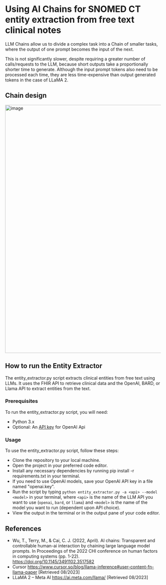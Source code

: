 # Using AI Chains for SNOMED CT entity extraction from free text clinical notes

LLM Chains allow us to divide a complex task into a Chain of smaller tasks, where the output of one prompt becomes the input of the next.

This is not significantly slower, despite requiring a greater number of calls/requests to the LLM, because short outputs take a proportionally shorter time to generate. Although the input prompt tokens also need to be processed each time, they are less time-expensive than output generated tokens in the case of LLaMA 2.

## Chain design
<img width="800" alt="image" src="https://github.com/IHTSDO/llm-chain-entity-extraction/assets/4990842/f90239b8-40e8-473d-9f1c-ff42f498785f">


## How to run the Entity Extractor
The entity_extractor.py script extracts clinical entities from free text using LLMs. It uses the FHIR API to retrieve clinical data and the OpenAI, BARD, or Llama API to extract entities from the text.

### Prerequisites
To run the entity_extractor.py script, you will need:
- Python 3.x
- Optional: An [API key](https://help.openai.com/en/articles/4936850-where-do-i-find-my-secret-api-key) for OpenAI Api
  
### Usage
To use the entity_extractor.py script, follow these steps:

- Clone the repository to your local machine.
- Open the project in your preferred code editor.
- Install any necessary dependencies by running pip install -r requirements.txt in your terminal.
- If you need to use OpenAI models, save your OpenAI API key in a file named "openai.key".
- Run the script by typing `python entity_extractor.py -a <api> --model <model>` in your terminal, where `<api>` is the name of the LLM API you want to use (`openai`, `bard`, or `llama`) and `<model>` is the name of the model you want to run (dependent upon API choice).
- View the output in the terminal or in the output pane of your code editor.

## References

- Wu, T., Terry, M., & Cai, C. J. (2022, April). AI chains: Transparent and controllable human-ai interaction by chaining large language model prompts. In Proceedings of the 2022 CHI conference on human factors in computing systems (pp. 1-22).
https://doi.org/10.1145/3491102.3517582 
- Cursor https://www.cursor.so/blog/llama-inference#user-content-fn-llama-paper [Retrieved 08/2023]
- LLaMA 2 – Meta AI https://ai.meta.com/llama/ [Retrieved 08/2023]

